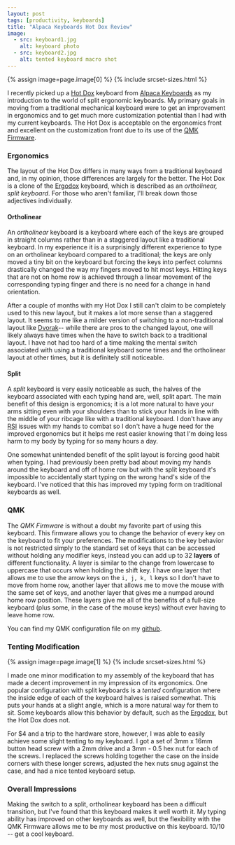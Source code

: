 ```yaml
---
layout: post
tags: [productivity, keyboards]
title: "Alpaca Keyboards Hot Dox Review"
image:
  - src: keyboard1.jpg
    alt: keyboard photo
  - src: keyboard2.jpg
    alt: tented keyboard macro shot
---
```


{% assign image=page.image[0] %}
{% include srcset-sizes.html %}

I recently picked up a [Hot Dox](https://www.alpacakeyboards.com/) keyboard from [Alpaca Keyboards](https://www.alpacakeyboards.com/) as my introduction to the world of split ergonomic keyboards. My primary goals in moving from a traditional mechanical keyboard were to get an improvement in ergonomics and to get much more customization potential than I had with my current keyboards. The Hot Dox is acceptable on the ergonomics front and excellent on the customization front due to its use of the [QMK Firmware](https://qmk.fm/).

### Ergonomics

The layout of the Hot Dox differs in many ways from a traditional keyboard and, in my opinion, those differences are largely for the better. The Hot Dox is a clone of the [Ergodox](https://ergodox-ez.com/) keyboard, which is described as an _ortholinear, split keyboard_. For those who aren't familiar, I'll break down those adjectives individually.

#### Ortholinear

An _ortholinear_ keyboard is a keyboard where each of the keys are grouped in straight columns rather than in a staggered layout like a traditional keyboard. In my experience it is a surprisingly different experience to type on an ortholinear keyboard compared to a traditional; the keys are only moved a tiny bit on the keyboard but forcing the keys into perfect columns drastically changed the way my fingers moved to hit most keys. Hitting keys that are not on home row is achieved through a linear movement of the corresponding typing finger and there is no need for a change in hand orientation.

After a couple of months with my Hot Dox I still can't claim to be completely used to this new layout, but it makes a lot more sense than a staggered layout. It seems to me like a milder version of switching to a non-traditional layout like [Dvorak](https://en.m.wikipedia.org/wiki/Dvorak_Simplified_Keyboard)-- while there are pros to the changed layout, one will likely always have times when the have to switch back to a traditional layout. I have not had too hard of a time making the mental switch associated with using a traditional keyboard some times and the ortholinear layout at other times, but it is definitely still noticeable.

#### Split

A _split_ keyboard is very easily noticeable as such, the halves of the keyboard associated with each typing hand are, well, split apart. The main benefit of this design is ergonomics; it is a lot more natural to have your arms sitting even with your shoulders than to stick your hands in line with the middle of your ribcage like with a traditional keyboard. I don't have any [RSI](https://en.wikipedia.org/wiki/Repetitive_strain_injury) issues with my hands to combat so I don't have a huge need for the improved ergonomics but it helps me rest easier knowing that I'm doing less harm to my body by typing for so many hours a day.

One somewhat unintended benefit of the split layout is forcing good habit when typing. I had previously been pretty bad about moving my hands around the keyboard and off of home row but with the split keyboard it's impossible to accidentally start typing on the wrong hand's side of the keyboard. I've noticed that this has improved my typing form on traditional keyboards as well.

### QMK

The _QMK Firmware_ is without a doubt my favorite part of using this keyboard. This firmware allows you to change the behavior of every key on the keyboard to fit your preferences. The modifications to the key behavior is not restricted simply to the standard set of keys that can be accessed without holding any modifier keys, instead you can add up to 32 **layers** of different functionality. A layer is similar to the change from lowercase to uppercase that occurs when holding the shift key. I have one layer that allows me to use the arrow keys on the `i, j, k, l` keys so I don't have to move from home row, another layer that allows me to move the mouse with the same set of keys, and another layer that gives me a numpad around home row position. These layers give me all of the benefits of a full-size keyboard (plus some, in the case of the mouse keys) without ever having to leave home row.

You can find my QMK configuration file on my [github](https://github.com/baylessj/hotdox-qmk).

### Tenting Modification

{% assign image=page.image[1] %}
{% include srcset-sizes.html %}

I made one minor modification to my assembly of the keyboard that has made a decent improvement in my impression of its ergonomics. One popular configuration with split keyboards is a _tented_ configuration where the inside edge of each of the keyboard halves is raised somewhat. This puts your hands at a slight angle, which is a more natural way for them to sit. Some keyboards allow this behavior by default, such as the [Ergodox](https://ergodox-ez.com/), but the Hot Dox does not.

For \$4 and a trip to the hardware store, however, I was able to easily achieve some slight tenting to my keyboard. I got a set of 3mm x 16mm button head screw with a 2mm drive and a 3mm - 0.5 hex nut for each of the screws. I replaced the screws holding together the case on the inside corners with these longer screws, adjusted the hex nuts snug against the case, and had a nice tented keyboard setup.

### Overall Impressions

Making the switch to a split, ortholinear keyboard has been a difficult transition, but I've found that this keyboard makes it well worth it. My typing ability has improved on other keyboards as well, but the flexibility with the QMK Firmware allows me to be my most productive on this keyboard. 10/10 -- get a cool keyboard.
